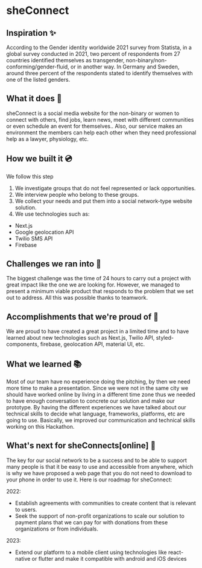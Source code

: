 # sheConnect

## Inspiration ✨
According to the Gender identity worldwide 2021 survey from Statista, in a global survey conducted in 2021, two percent of respondents from 27 countries identified themselves as transgender, non-binary/non-conforming/gender-fluid, or in another way. In Germany and Sweden, around three percent of the respondents stated to identify themselves with one of the listed genders.


## What it does 👀
sheConnect is a social media website for the non-binary or women to connect with others, find jobs, learn news, meet with different communities or even schedule an event for themselves..
Also, our service makes an environment the members can help each other when they need professional help as a lawyer, physiology, etc.

## How we built it 💿
We follow this step
1. We investigate groups that do not feel represented or lack opportunities.
2. We interview people who belong to these groups.
3. We collect your needs and put them into a social network-type website solution.
4. We use technologies such as:
- Next.js
- Google geolocation API
- Twilio SMS API
- Firebase

## Challenges we ran into 🏁
The biggest challenge was the time of 24 hours to carry out a project with great impact like the one we are looking for. However, we managed to present a minimum viable product that responds to the problem that we set out to address. All this was possible thanks to teamwork.

## Accomplishments that we're proud of 🎉
We are proud to have created a great project in a limited time and to have learned about new technologies such as Next.js, Twilio API, styled-components, firebase, geolocation API, material UI, etc.

## What we learned 📚
Most of our team have no experience doing the pitching, by then we need more time to make a presentation. Since we were not in the same city we should have worked online by living in a different time zone thus we needed to have enough conversation to concrete our solution and make our prototype. By having the different experiences we have talked about our technical skills to decide what language, frameworks, platforms, etc are going to use.
Basically, we improved our communication and technical skills working on this Hackathon.

## What's next for sheConnects[online] 🚀
The key for our social network to be a success and to be able to support many people is that it be easy to use and accessible from anywhere, which is why we have proposed a web page that you do not need to download to your phone in order to use it. Here is our roadmap for sheConnect:

2022:
- Establish agreements with communities to create content that is relevant to users.
- Seek the support of non-profit organizations to scale our solution to payment plans that we can pay for with donations from these organizations or from individuals.

2023:
- Extend our platform to a mobile client using technologies like react-native or flutter and make it compatible with android and iOS devices

